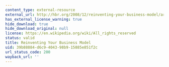 ```yaml
---
content_type: external-resource
external_url: http://hbr.org/2008/12/reinventing-your-business-model/ar/1
has_external_license_warning: true
hide_download: true
hide_download_original: null
license: https://en.wikipedia.org/wiki/All_rights_reserved
status: valid
title: Reinventing Your Business Model
uid: 39b88884-d6c9-4043-98b9-15885e851f2c
url_status_code: 200
wayback_url: ''
---
```


